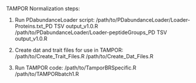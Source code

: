 TAMPOR Normalization steps:

1. Run PDabundanceLoader script:
/path/to/PDabundanceLoader/Loader-Proteins.txt_PD TSV output_v1.0.R
/path/to/PDabundanceLoader/Loader-peptideGroups_PD TSV output_v1.0.R

2. Create dat and trait files for use in TAMPOR:
/path/to/Create_Trait_Files.R
/path/to/Create_Dat_Files.R

3. Run TAMPOR code:
/path/to/TamporBRSpecific.R
/path/to/TAMPORbatch1.R
